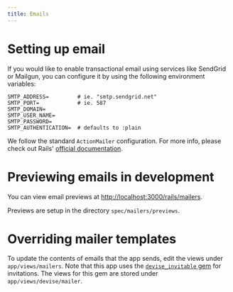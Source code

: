 ```yaml
---
title: Emails
---
```


# Setting up email

If you would like to enable transactional email using services like SendGrid or
Mailgun, you can configure it by using the following environment variables:

```shell
SMTP_ADDRESS=         # ie. "smtp.sendgrid.net"
SMTP_PORT=            # ie. 587
SMTP_DOMAIN=
SMTP_USER_NAME=
SMTP_PASSWORD=
SMTP_AUTHENTICATION=  # defaults to :plain
```

We follow the standard `ActionMailer` configuration. For more info, please check out
Rails'
[official documentation](https://guides.rubyonrails.org/action_mailer_basics.html#action-mailer-configuration).

# Previewing emails in development

You can view email previews at <http://localhost:3000/rails/mailers>.

Previews are setup in the directory `spec/mailers/previews`.

# Overriding mailer templates

To update the contents of emails that the app sends, edit the views under
`app/views/mailers`. Note that this app uses the
[`devise_invitable` gem](https://github.com/scambra/devise_invitable) for
invitations. The views for this gem are stored under `app/views/devise/mailer`.
